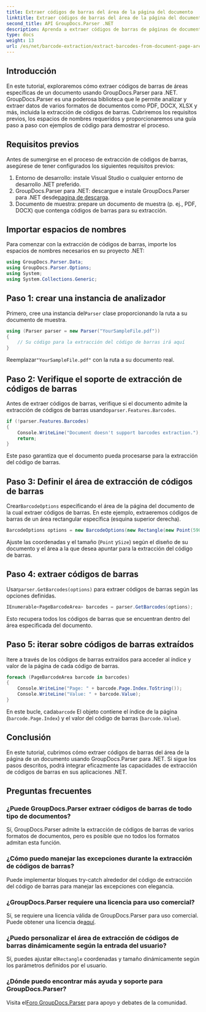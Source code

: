 ```yaml
---
title: Extraer códigos de barras del área de la página del documento
linktitle: Extraer códigos de barras del área de la página del documento
second_title: API GroupDocs.Parser .NET
description: Aprenda a extraer códigos de barras de páginas de documentos utilizando GroupDocs.Parser para .NET. Mejore sus capacidades de procesamiento de documentos con este tutorial paso a paso.
type: docs
weight: 13
url: /es/net/barcode-extraction/extract-barcodes-from-document-page-area/
---
```

## Introducción
En este tutorial, exploraremos cómo extraer códigos de barras de áreas específicas de un documento usando GroupDocs.Parser para .NET. GroupDocs.Parser es una poderosa biblioteca que le permite analizar y extraer datos de varios formatos de documentos como PDF, DOCX, XLSX y más, incluida la extracción de códigos de barras. Cubriremos los requisitos previos, los espacios de nombres requeridos y proporcionaremos una guía paso a paso con ejemplos de código para demostrar el proceso.
## Requisitos previos
Antes de sumergirse en el proceso de extracción de códigos de barras, asegúrese de tener configurados los siguientes requisitos previos:
1. Entorno de desarrollo: instale Visual Studio o cualquier entorno de desarrollo .NET preferido.
2.  GroupDocs.Parser para .NET: descargue e instale GroupDocs.Parser para .NET desde[pagina de descarga](https://releases.groupdocs.com/parser/net/).
3. Documento de muestra: prepare un documento de muestra (p. ej., PDF, DOCX) que contenga códigos de barras para su extracción.

## Importar espacios de nombres
Para comenzar con la extracción de códigos de barras, importe los espacios de nombres necesarios en su proyecto .NET:
```csharp
using GroupDocs.Parser.Data;
using GroupDocs.Parser.Options;
using System;
using System.Collections.Generic;
```
## Paso 1: crear una instancia de analizador
 Primero, cree una instancia del`Parser` clase proporcionando la ruta a su documento de muestra.
```csharp
using (Parser parser = new Parser("YourSampleFile.pdf"))
{
    // Su código para la extracción del código de barras irá aquí
}
```
 Reemplazar`"YourSampleFile.pdf"` con la ruta a su documento real.
## Paso 2: Verifique el soporte de extracción de códigos de barras
 Antes de extraer códigos de barras, verifique si el documento admite la extracción de códigos de barras usando`parser.Features.Barcodes`.
```csharp
if (!parser.Features.Barcodes)
{
    Console.WriteLine("Document doesn't support barcodes extraction.");
    return;
}
```
Este paso garantiza que el documento pueda procesarse para la extracción del código de barras.
## Paso 3: Definir el área de extracción de códigos de barras
 Crear`BarcodeOptions` especificando el área de la página del documento de la cual extraer códigos de barras. En este ejemplo, extraeremos códigos de barras de un área rectangular específica (esquina superior derecha).
```csharp
BarcodeOptions options = new BarcodeOptions(new Rectangle(new Point(590, 80), new Size(150, 150)));
```
Ajuste las coordenadas y el tamaño (`Point` y`Size`) según el diseño de su documento y el área a la que desea apuntar para la extracción del código de barras.
## Paso 4: extraer códigos de barras
 Usar`parser.GetBarcodes(options)` para extraer códigos de barras según las opciones definidas.
```csharp
IEnumerable<PageBarcodeArea> barcodes = parser.GetBarcodes(options);
```
Esto recupera todos los códigos de barras que se encuentran dentro del área especificada del documento.
## Paso 5: iterar sobre códigos de barras extraídos
Itere a través de los códigos de barras extraídos para acceder al índice y valor de la página de cada código de barras.
```csharp
foreach (PageBarcodeArea barcode in barcodes)
{
    Console.WriteLine("Page: " + barcode.Page.Index.ToString());
    Console.WriteLine("Value: " + barcode.Value);
}
```
 En este bucle, cada`barcode` El objeto contiene el índice de la página (`barcode.Page.Index`) y el valor del código de barras (`barcode.Value`).

## Conclusión
En este tutorial, cubrimos cómo extraer códigos de barras del área de la página de un documento usando GroupDocs.Parser para .NET. Si sigue los pasos descritos, podrá integrar eficazmente las capacidades de extracción de códigos de barras en sus aplicaciones .NET.

## Preguntas frecuentes
### ¿Puede GroupDocs.Parser extraer códigos de barras de todo tipo de documentos?
Sí, GroupDocs.Parser admite la extracción de códigos de barras de varios formatos de documentos, pero es posible que no todos los formatos admitan esta función.
### ¿Cómo puedo manejar las excepciones durante la extracción de códigos de barras?
Puede implementar bloques try-catch alrededor del código de extracción del código de barras para manejar las excepciones con elegancia.
### ¿GroupDocs.Parser requiere una licencia para uso comercial?
Sí, se requiere una licencia válida de GroupDocs.Parser para uso comercial. Puede obtener una licencia de[aquí](https://purchase.groupdocs.com/buy).
### ¿Puedo personalizar el área de extracción de códigos de barras dinámicamente según la entrada del usuario?
 Sí, puedes ajustar el`Rectangle` coordenadas y tamaño dinámicamente según los parámetros definidos por el usuario.
### ¿Dónde puedo encontrar más ayuda y soporte para GroupDocs.Parser?
 Visita el[Foro GroupDocs.Parser](https://forum.groupdocs.com/c/parser/17) para apoyo y debates de la comunidad.